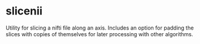 # slicenii

Utility for slicing a nifti file along an axis. Includes an option for padding the slices with copies of themselves for later processing with other algorithms.
